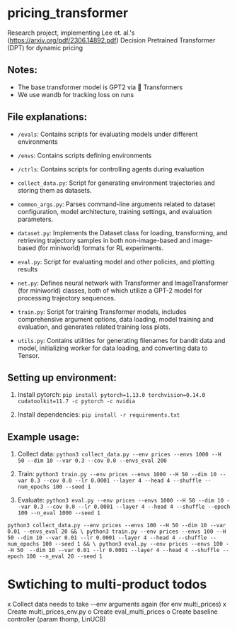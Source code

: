 # pricing_transformer
Research project, implementing Lee et. al.'s (https://arxiv.org/pdf/2306.14892.pdf) Decision Pretrained Transformer (DPT) for dynamic pricing

## Notes:

- The base transformer model is GPT2 via 🤗 Transformers
- We use wandb for tracking loss on runs

## File explanations:

- `/evals`: Contains scripts for evaluating models under different environments

- `/envs`: Contains scripts defining environments

- `/ctrls`: Contains scripts for controlling agents during evaluation

- `collect_data.py`: Script for generating environment trajectories and storing them as datasets.

- `common_args.py`: Parses command-line arguments related to dataset configuration, model architecture, training settings, and evaluation parameters.

- `dataset.py`: Implements the Dataset class for loading, transforming, and retrieving trajectory samples in both non-image-based and image-based (for miniworld) formats for RL experiments.

- `eval.py`: Script for evaluating model and other policies, and plotting results

- `net.py`: Defines neural network with Transformer and ImageTransformer (for miniworld) classes, both of which utilize a GPT-2 model for processing trajectory sequences.

- `train.py`: Script for training Transformer models, includes comprehensive argument options, data loading, model training and evaluation, and generates related training loss plots.

- `utils.py`: Contains utilities for generating filenames for bandit data and model, initializing worker for data loading, and converting data to Tensor.


## Setting up environment:

1. Install pytorch:
`pip install pytorch=1.13.0 torchvision=0.14.0 cudatoolkit=11.7 -c pytorch -c nvidia`

2. Install dependencies:
`pip install -r requirements.txt`


## Example usage:

1. Collect data:
`python3 collect_data.py --env prices --envs 1000 --H 50 --dim 10 --var 0.3 --cov 0.0 --envs_eval 200`

2. Train:
`python3 train.py --env prices --envs 1000 --H 50 --dim 10 --var 0.3 --cov 0.0 --lr 0.0001 --layer 4 --head 4 --shuffle --num_epochs 100 --seed 1`

3. Evaluate:
`python3 eval.py --env prices --envs 1000 --H 50 --dim 10 --var 0.3 --cov 0.0 --lr 0.0001 --layer 4 --head 4 --shuffle --epoch 100 --n_eval 1000 --seed 1`

`
python3 collect_data.py --env prices --envs 100 --H 50 --dim 10 --var 0.01 --envs_eval 20 && \
python3 train.py --env prices --envs 100 --H 50 --dim 10 --var 0.01 --lr 0.0001 --layer 4 --head 4 --shuffle --num_epochs 100 --seed 1 && \
python3 eval.py --env prices --envs 100 --H 50  --dim 10 --var 0.01 --lr 0.0001 --layer 4 --head 4 --shuffle --epoch 100 --n_eval 20 --seed 1
`

# Swtiching to multi-product todos
x Collect data needs to take --env arguments again (for env multi_prices)
x Create multi_prices_env.py
o Create eval_multi_prices
o Create baseline controller (param thomp, LinUCB)

